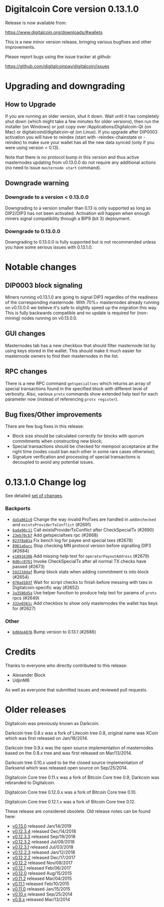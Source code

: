 Digitalcoin Core version 0.13.1.0
==========================

Release is now available from:

  <https://www.digitalcoin.org/downloads/#wallets>

This is a new minor version release, bringing various bugfixes and other improvements.

Please report bugs using the issue tracker at github:

  <https://github.com/digitalcoinpay/digitalcoin/issues>


Upgrading and downgrading
=========================

How to Upgrade
--------------

If you are running an older version, shut it down. Wait until it has completely
shut down (which might take a few minutes for older versions), then run the
installer (on Windows) or just copy over /Applications/Digitalcoin-Qt (on Mac) or
digitalcoind/digitalcoin-qt (on Linux). If you upgrade after DIP0003 activation you will
have to reindex (start with -reindex-chainstate or -reindex) to make sure
your wallet has all the new data synced (only if you were using version < 0.13).

Note that there is no protocol bump in this version and thus active masternodes
updating from v0.13.0.0 do not require any additional actions (no need to issue
`masternode start` command).

Downgrade warning
-----------------

### Downgrade to a version < 0.13.0.0

Downgrading to a version smaller than 0.13 is only supported as long as DIP2/DIP3
has not been activated. Activation will happen when enough miners signal compatibility
through a BIP9 (bit 3) deployment.

### Downgrade to 0.13.0.0

Downgrading to 0.13.0.0 is fully supported but is not recommended unless you have some serious issues with 0.13.1.0.

Notable changes
===============

DIP0003 block signaling
-----------------------
Miners running v0.13.1.0 are going to signal DIP3 regardles of the readiness of the corresponding masternode.
With 70%+ masternodes already running on v0.13.0.0 we believe it's safe to slightly speed up the migration
this way. This is fully backwards compatible and no update is required for (non-mining) nodes running on v0.13.0.0.

GUI changes
-----------
Masternodes tab has a new checkbox that should filter masternode list by using keys stored in the wallet.
This should make it much easier for masternode owners to find their masternodes in the list.

RPC changes
-----------
There is a new RPC command `getspecialtxes` which returns an array of special transactions found in the specified
block with different level of verbosity. Also, various `protx` commands show extended help text for each parameter
now (instead of referencing `protx register`).

Bug fixes/Other improvements
----------------------------
There are few bug fixes in this release:
- Block size should be calculated correctly for blocks with quorum commitments when constructing new block;
- Special transactions should be checked for mempool acceptance at the right time (nodes could ban each other
in some rare cases otherwise);
- Signature verification and processing of special transactions is decoupled to avoid any potential issues.

 0.13.1.0 Change log
===================

See detailed [set of changes](https://github.com/digitalcoinpay/digitalcoin/compare/v0.13.0.0...digitalcoinpay:v0.13.1.0).

### Backports

- [`da5a861c0`](https://github.com/digitalcoinpay/digitalcoin/commit/da5a861c0) Change the way invalid ProTxes are handled in `addUnchecked` and `existsProviderTxConflict` (#2691)
- [`6ada90c11`](https://github.com/digitalcoinpay/digitalcoin/commit/6ada90c11) Call existsProviderTxConflict after CheckSpecialTx (#2690)
- [`23eb70cb7`](https://github.com/digitalcoinpay/digitalcoin/commit/23eb70cb7) Add getspecialtxes rpc (#2668)
- [`023f8a01a`](https://github.com/digitalcoinpay/digitalcoin/commit/023f8a01a) Fix bench log for payee and special txes (#2678)
- [`8961a6acc`](https://github.com/digitalcoinpay/digitalcoin/commit/8961a6acc) Stop checking MN protocol version before signalling DIP3 (#2684)
- [`e18916386`](https://github.com/digitalcoinpay/digitalcoin/commit/e18916386) Add missing help text for `operatorPayoutAddress` (#2679)
- [`0d8cc0761`](https://github.com/digitalcoinpay/digitalcoin/commit/0d8cc0761) Invoke CheckSpecialTx after all normal TX checks have passed (#2673)
- [`592210daf`](https://github.com/digitalcoinpay/digitalcoin/commit/592210daf) Bump block stats when adding commitment tx into block (#2654)
- [`070ad103f`](https://github.com/digitalcoinpay/digitalcoin/commit/070ad103f) Wait for script checks to finish before messing with txes in Digitalcoin-specific way (#2652)
- [`3a3586d5a`](https://github.com/digitalcoinpay/digitalcoin/commit/3a3586d5a) Use helper function to produce help text for params of `protx` rpcs (#2649)
- [`332e0361c`](https://github.com/digitalcoinpay/digitalcoin/commit/332e0361c) Add checkbox to show only masternodes the wallet has keys for (#2627)

### Other

- [`bd0de4876`](https://github.com/digitalcoinpay/digitalcoin/commit/bd0de4876) Bump version to 0.13.1 (#2686)

Credits
=======

Thanks to everyone who directly contributed to this release:

- Alexander Block
- UdjinM6

As well as everyone that submitted issues and reviewed pull requests.

Older releases
==============

Digitalcoin was previously known as Darkcoin.

Darkcoin tree 0.8.x was a fork of Litecoin tree 0.8, original name was XCoin
which was first released on Jan/18/2014.

Darkcoin tree 0.9.x was the open source implementation of masternodes based on
the 0.8.x tree and was first released on Mar/13/2014.

Darkcoin tree 0.10.x used to be the closed source implementation of Darksend
which was released open source on Sep/25/2014.

Digitalcoin Core tree 0.11.x was a fork of Bitcoin Core tree 0.9,
Darkcoin was rebranded to Digitalcoin.

Digitalcoin Core tree 0.12.0.x was a fork of Bitcoin Core tree 0.10.

Digitalcoin Core tree 0.12.1.x was a fork of Bitcoin Core tree 0.12.

These release are considered obsolete. Old release notes can be found here:

- [v0.13.0](https://github.com/digitalcoinpay/digitalcoin/blob/master/doc/release-notes/digitalcoin/release-notes-0.13.0.md) released Jan/14/2019
- [v0.12.3.4](https://github.com/digitalcoinpay/digitalcoin/blob/master/doc/release-notes/digitalcoin/release-notes-0.12.3.4.md) released Dec/14/2018
- [v0.12.3.3](https://github.com/digitalcoinpay/digitalcoin/blob/master/doc/release-notes/digitalcoin/release-notes-0.12.3.3.md) released Sep/19/2018
- [v0.12.3.2](https://github.com/digitalcoinpay/digitalcoin/blob/master/doc/release-notes/digitalcoin/release-notes-0.12.3.2.md) released Jul/09/2018
- [v0.12.3.1](https://github.com/digitalcoinpay/digitalcoin/blob/master/doc/release-notes/digitalcoin/release-notes-0.12.3.1.md) released Jul/03/2018
- [v0.12.2.3](https://github.com/digitalcoinpay/digitalcoin/blob/master/doc/release-notes/digitalcoin/release-notes-0.12.2.3.md) released Jan/12/2018
- [v0.12.2.2](https://github.com/digitalcoinpay/digitalcoin/blob/master/doc/release-notes/digitalcoin/release-notes-0.12.2.2.md) released Dec/17/2017
- [v0.12.2](https://github.com/digitalcoinpay/digitalcoin/blob/master/doc/release-notes/digitalcoin/release-notes-0.12.2.md) released Nov/08/2017
- [v0.12.1](https://github.com/digitalcoinpay/digitalcoin/blob/master/doc/release-notes/digitalcoin/release-notes-0.12.1.md) released Feb/06/2017
- [v0.12.0](https://github.com/digitalcoinpay/digitalcoin/blob/master/doc/release-notes/digitalcoin/release-notes-0.12.0.md) released Aug/15/2015
- [v0.11.2](https://github.com/digitalcoinpay/digitalcoin/blob/master/doc/release-notes/digitalcoin/release-notes-0.11.2.md) released Mar/04/2015
- [v0.11.1](https://github.com/digitalcoinpay/digitalcoin/blob/master/doc/release-notes/digitalcoin/release-notes-0.11.1.md) released Feb/10/2015
- [v0.11.0](https://github.com/digitalcoinpay/digitalcoin/blob/master/doc/release-notes/digitalcoin/release-notes-0.11.0.md) released Jan/15/2015
- [v0.10.x](https://github.com/digitalcoinpay/digitalcoin/blob/master/doc/release-notes/digitalcoin/release-notes-0.10.0.md) released Sep/25/2014
- [v0.9.x](https://github.com/digitalcoinpay/digitalcoin/blob/master/doc/release-notes/digitalcoin/release-notes-0.9.0.md) released Mar/13/2014

